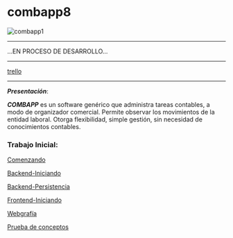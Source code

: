 # combapp8
   ![combapp1](https://user-images.githubusercontent.com/43456410/92179473-19a51b80-ee1b-11ea-9b30-9743494c3c89.jpeg)
                          
      
***
...EN PROCESO DE DESARROLLO...
***


[trello](https://trello.com/b/2aVsCRXP/combapp)

***

***Presentación***:
 
 ***COMBAPP*** es un software genérico que administra tareas contables, a modo de organizador comercial.
 Permite observar los movimientos de la entidad laboral.
 Otorga flexibilidad, simple gestión, sin necesidad de conocimientos contables.
 
### Trabajo Inicial:

[Comenzando](https://github.com/nataliaMarzec/combapp/wiki/Prueba-de-conceptos)

[Backend-Iniciando](https://github.com/nataliaMarzec/combapp/wiki/Backend.Iniciando.)

[Backend-Persistencia](https://github.com/nataliaMarzec/combapp/wiki/Backend.Persistencia.)

[Frontend-Iniciando](https://github.com/nataliaMarzec/combapp/wiki/Frontend.Iniciando.)

[Webgrafía](https://github.com/nataliaMarzec/combapp/wiki/Webgraf%C3%ADa)

[Prueba de conceptos](https://github.com/nataliaMarzec/combapp/wiki/Prueba-de-conceptos)
